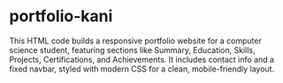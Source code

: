 # portfolio-kani
This HTML code builds a responsive portfolio website for a computer science student, featuring sections like Summary, Education, Skills, Projects, Certifications, and Achievements. It includes contact info and a fixed navbar, styled with modern CSS for a clean, mobile-friendly layout.
